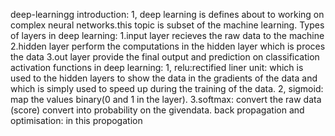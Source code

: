  deep-learningg introduction:
1, deep learning is defines about to working on complex neural networks.this topic is subset of the machine learning.
Types of layers in deep learning:
1.input layer
recieves the raw data to the machine
2.hidden layer
perform the computations in the hidden layer which is proces the data
3.out layer
provide the final output and prediction on classification
activation functions in deep  learning:
1, relu:rectified liner unit:
which is used to the hidden layers to show the data in the gradients of the data and which is simply used to speed up during the training of the data.
2, sigmoid:
map the values binary(0 and 1 in the layer).
3.softmax:
convert the raw data (score) convert into probability on the givendata.
back propagation and optimisation:
in this propogation 
